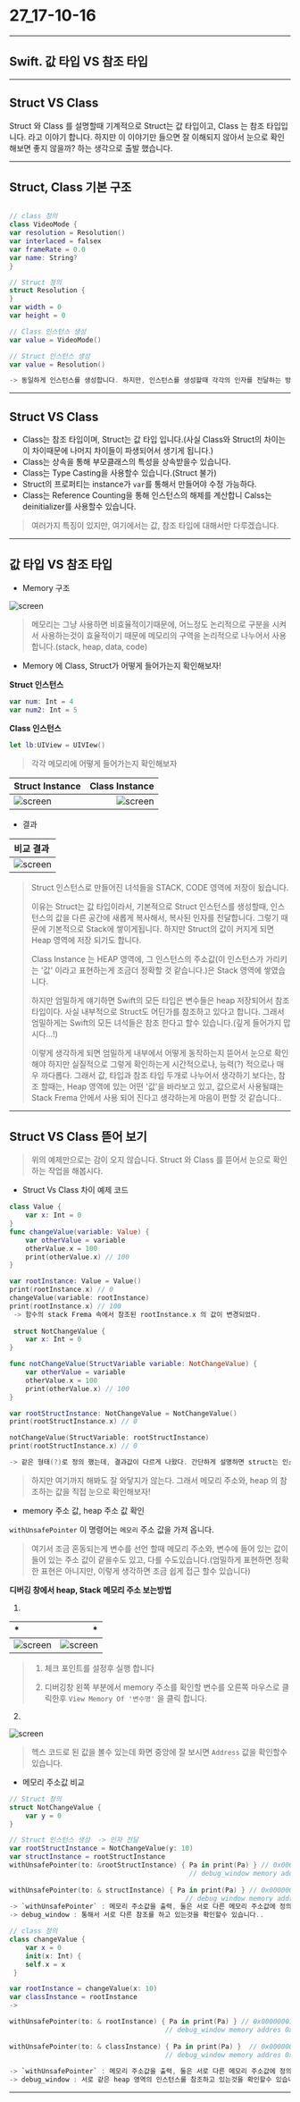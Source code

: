 # 27_17-10-16

---

## Swift. 값 타입 VS 참조 타입 

---

## Struct VS Class 

Struct 와 Class 를 설명할때 기계적으로 Struct는 값 타입이고, Class 는 참조 타입입니다. 라고 이야기 합니다. 하지만 이 이야기만 들으면 잘 이해되지 않아서 눈으로 확인해보면 좋지 않을까? 하는 생각으로 출발 했습니다. 

---

## Struct, Class 기본 구조 



```swift

// class 정의
class VideoMode {var resolution = Resolution()var interlaced = falsexvar frameRate = 0.0var name: String?}

// Struct 정의 
struct Resolution {}var width = 0var height = 0

// Class 인스턴스 생성
var value = VideoMode()

// Struct 인스턴스 생성
var value = Resolution()

-> 동일하게 인스턴스를 생성합니다. 하지만, 인스턴스를 생성할때 각각의 인자를 전달하는 방식이 달라지게 됩니다. 
```

---

## Struct VS Class

- Class는 참조 타입이며, Struct는 값 타입 입니다.(사실 Class와 Struct의 차이는 이 차이때문에 나머지 차이들이 파생되어서 생기게 됩니다.)<br>
- Class는 상속을 통해 부모클래스의 특성을 상속받을수 있습니다.- Class는 Type Casting을 사용할수 있습니다.(Struct 불가)- Struct의 프로퍼티는 instance가 `var`를 통해서 만들어야 수정 가능하다.- Class는 Reference Counting을 통해 인스턴스의 해제를 계산합니 Calss는 deinitializer를 사용할수 있습니다.

> 여러가지 특징이 있지만, 여기에서는 값, 참조 타입에 대해서만 다루겠습니다.

---

## 값 타입 VS 참조 타입

- Memory 구조 

![screen](/study/image/ClassVSStruct-5.jpg) <br>

> 메모리는 그냥 사용하면 비효율적이기때문에, 어느정도 논리적으로 구분을 시켜서 사용하는것이 효율적이기 때문에 메모리의 구역을 논리적으로 나누어서 사용합니다.(stack, heap, data, code)

- Memory 에 Class, Struct가 어떻게 들어가는지 확인해보자!

**Struct 인스턴스**

```swift
var num: Int = 4
var num2: Int = 5
```

**Class 인스턴스**

```swift
let lb:UIView = UIVIew()
```

> 각각 메모리에 어떻게 들어가는지 확인해보자

| Struct Instance  | Class Instance | 
| :------------ | -----------: | 
| ![screen](/study/image/ClassVSStruct-6.jpg) | ![screen](/study/image/ClassVSStruct-7.jpg) | 

- 결과 

| 비교 결과  |
| :------------ |
|![screen](/study/image/ClassVSStruct-8.jpg) |


> Struct 인스턴스로 만들어진 녀석들을 STACK, CODE 영역에 저장이 됬습니다.
> 
> 이유는 Struct는 값 타입이라서, 기본적으로 Struct 인스턴스를 생성할때, 인스턴스의 값을 다른 공간에 새롭게 복사해서, 복사된 인자를 전달합니다. 그렇기 때문에 기본적으로 Stack에 쌓이게됩니다. 하지만 Struct의 값이 커지게 되면 Heap 영역에 저장 되기도 합니다. 
> 
> Class Instance 는 HEAP 영역에, 그 인스턴스의 주소값(이 인스턴스가 가리키는 '값' 이라고 표현하는게 조금더 정확할 것 같습니다.)은 Stack 영역에 쌓였습니다.
> 
> 하지만 엄밀하게 얘기하면 Swift의 모든 타입은 변수들은 heap 저장되어서 참조 타입이다. 사실 내부적으로 Struct도 어딘가를 참조하고 있다고 합니다. 그래서 엄밀하게는 Swift의 모든 녀석들은 참조 한다고 할수 있습니다.(깊게 들어가지 맙시다...!)
> 
> 이렇게 생각하게 되면 엄밀하게 내부에서 어떻게 동작하는지 뜯어서 눈으로 확인해야 하지만 실질적으로 그렇게 확인하는게 시간적으로나, 능력(?) 적으로나 매우 까다롭다. 그래서 값, 타입과 참조 타입 두개로 나누어서 생각하기 보다는, 참조 할때는, Heap 영역에 있는 어떤 '값'을 바라보고 있고, 값으로서 사용될떄는 Stack Frema 안에서 사용 되어 진다고 생각하는게 마음이 편할 것 같습니다..

---

## Struct VS Class 뜯어 보기 

> 위의 예제만으로는 감이 오지 않습니다. Struct 와 Class 를 뜯어서 눈으로 확인하는 작업을 해봅시다.

- Struct Vs Class 차이 예제 코드

```swift
class Value {
    var x: Int = 0
}
func changeValue(variable: Value) {
    var otherValue = variable
    otherValue.x = 100
    print(otherValue.x) // 100
}

var rootInstance: Value = Value()
print(rootInstance.x) // 0
changeValue(variable: rootInstance)
print(rootInstance.x) // 100 
 -> 함수의 stack Frema 속에서 참조된 rootInstance.x 의 값이 변경되었다.
 
 struct NotChangeValue {
    var x: Int = 0
}

func notChangeValue(StructVariable variable: NotChangeValue) {
    var otherValue = variable
    otherValue.x = 100
    print(otherValue.x) // 100
}

var rootStructInstance: NotChangeValue = NotChangeValue()
print(rootStructInstance.x) // 0

notChangeValue(StructVariable: rootStructInstance)
print(rootStructInstance.x) // 0

-> 같은 형태(?)로 정의 했는데, 결과값이 다르게 나왔다. 간단하게 설명하면 struct는 인스턴스 생성시에 값을 복사해서 인자로 전달했고, class 는 인자로 전달될때 값이 아니라, 그 값의 주소값이 전달이 되어서 위와 같은 결과를 가져온다고 할수 있다
```

> 하지만 여기까지 해봐도 잘 와닿지가 않는다. 그래서 메모리 주소와, heap 의 참조하는 값을 직접 눈으로 확인해보자!

- memory 주소 값, heap 주소 값 확인 

`withUnsafePointer` 이 명령어는  `메모리` 주소 값을 가져 옵니다. <br>

> 여기서 조금 혼동되는게 변수를 선언 할때 메모리 주소와, 변수에 들어 있는 값이 들어 있는 주소 값이 같을수도 있고, 다를 수도있습니다.(엄밀하게 표현하면 정확한 표현은 아니지만, 이렇게 생각하면 조금 쉽게 접근 할수 있습니다)

**디버깅 창에서 heap, Stack 메모리 주소 보는방법**

1. <br>

| *  | * |
| :------------ | -----------: | 
| ![screen](/study/image/ClassVSStruct-10.jpg) | ![screen](/study/image/ClassVSStruct-11.jpg) | 


> 1. 체크 포인트를 설정후 실행 합니다
> 
> 2. 디버깅창 왼쪽 부분에서 memory 주소를 확인할 변수를 오른쪽 마우스로 클릭한후 `View Memory Of '변수명'` 을 클릭 합니다.

2. <br>

![screen](/study/image/ClassVSStruct-12.jpg)

> 헥스 코드로 된 값을 볼수 있는데 화면 중앙에 잘 보시면 `Address` 값을 확인할수 있습니다. 


- 메모리 주소값 비교 

```swift
// Struct 정의 
struct NotChangeValue {
    var y = 0
}

// Struct 인스턴스 생성  -> 인자 전달 
var rootStructInstance = NotChangeValue(y: 10)
var structInstance = rootStructInstance
withUnsafePointer(to: &rootStructInstance) { Pa in print(Pa) } // 0x0000000100442218
                                             // debug_window memory addres 0x100442218
                                                            
withUnsafePointer(to: & structInstance) { Pa in print(Pa) } // 0x0000000100442220
                                            // debug_window memory addres 0x100442220
-> `withUnsafePointer` : 메모리 주소값을 출력, 둘은 서로 다른 메모리 주소값에 정의 되어 있고, 
-> debug_window : 통해서 서로 다른 참조를 하고 있는것을 확인할수 있습니다..

// class 정의 
class changeValue {
    var x = 0    
    init(x: Int) {
    self.x = x
 }

var rootInstance = changeValue(x: 10)
var classInstance = rootInstance
->

withUnsafePointer(to: & rootInstance) { Pa in print(Pa) } // 0x00000001004420e0
                                       // debug_window memory addres 0x102824af0
                                                            
withUnsafePointer(to: & classInstance) { Pa in print(Pa) }  // 0x00000001004420e8
                                       // debug_window memory addres 0x102824af0
                                                            
-> `withUnsafePointer` : 메모리 주소값을 출력, 둘은 서로 다른 메모리 주소값에 정의 되어 있고, 
-> debug_window : 서로 같은 heap 영역의 인스턴스를 참조하고 있는것을 확인할수 있습니다.                                                            
```

---

